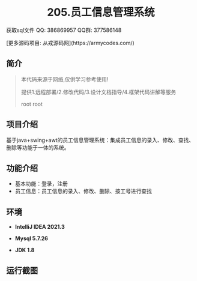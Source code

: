 <p><h1 align="center">205.员工信息管理系统</h1></p>

<p> 获取sql文件 QQ: 386869957 QQ群: 377586148 </p>
<p> [更多源码项目: 从戎源码网](https://armycodes.com/) </p>

## 简介

> 本代码来源于网络,仅供学习参考使用!
>
> 提供1.远程部署/2.修改代码/3.设计文档指导/4.框架代码讲解等服务
> 
> root root
>

## 项目介绍
基于java+swing+awt的员工信息管理系统：集成员工信息的录入、修改、查找、删除等功能于一体的系统。

## 功能介绍

- 基本功能：登录，注册
- 员工信息：员工信息的录入、修改、删除、按工号进行查找

## 环境

- <b>IntelliJ IDEA 2021.3</b>

- <b>Mysql 5.7.26</b>

- <b>JDK 1.8</b>


## 运行截图

